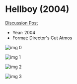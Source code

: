 # Hellboy (2004)

[Discussion Post](https://www.avsforum.com/threads/bass-eq-for-filtered-movies.2995212/post-58124452)

* Year: 2004
* Format: Director's Cut Atmos

![img 0](https://i.imgur.com/tcUMWBr.jpg)

![img 1](https://i.imgur.com/Pp7NQEC.png)

![img 2](https://i.imgur.com/1WEDY4M.jpg)

![img 3](https://i.imgur.com/FKxMzUr.jpg)

